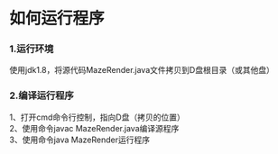 # 如何运行程序
### 1.运行环境
使用jdk1.8，将源代码MazeRender.java文件拷贝到D盘根目录（或其他盘）
### 2.编译运行程序
1、打开cmd命令行控制，指向D盘（拷贝的位置）<br>
2、使用命令javac MazeRender.java编译源程序<br>
3、使用命令java MazeRender运行程序


